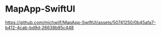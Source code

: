 # MapApp-SwiftUI




https://github.com/michwilf/MapApp-SwiftUI/assets/50741250/0b45afa7-b412-4cab-bd9d-26638b95c448

